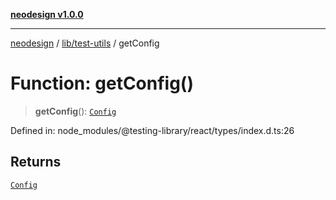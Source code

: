 [**neodesign v1.0.0**](../../../README.md)

***

[neodesign](../../../modules.md) / [lib/test-utils](../README.md) / getConfig

# Function: getConfig()

> **getConfig**(): [`Config`](../interfaces/Config.md)

Defined in: node\_modules/@testing-library/react/types/index.d.ts:26

## Returns

[`Config`](../interfaces/Config.md)
